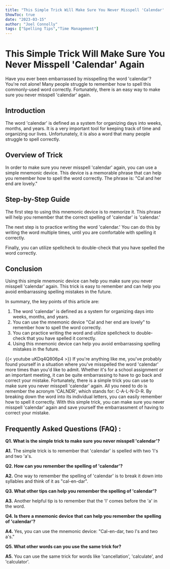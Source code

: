 ```yaml
---
title: "This Simple Trick Will Make Sure You Never Misspell 'Calendar' Again!"
ShowToc: true 
date: "2023-03-15"
author: "Joel Connolly" 
tags: ["Spelling Tips","Time Management"]
---
```

# This Simple Trick Will Make Sure You Never Misspell 'Calendar' Again
Have you ever been embarrassed by misspelling the word 'calendar'? You're not alone! Many people struggle to remember how to spell this commonly-used word correctly. Fortunately, there is an easy way to make sure you never misspell 'calendar' again.

## Introduction
The word 'calendar' is defined as a system for organizing days into weeks, months, and years. It is a very important tool for keeping track of time and organizing our lives. Unfortunately, it is also a word that many people struggle to spell correctly.

## Overview of Trick
In order to make sure you never misspell 'calendar' again, you can use a simple mnemonic device. This device is a memorable phrase that can help you remember how to spell the word correctly. The phrase is: "Cal and her end are lovely."

## Step-by-Step Guide
The first step to using this mnemonic device is to memorize it. This phrase will help you remember that the correct spelling of 'calendar' is 'calendar.'

The next step is to practice writing the word 'calendar.' You can do this by writing the word multiple times, until you are comfortable with spelling it correctly.

Finally, you can utilize spellcheck to double-check that you have spelled the word correctly.

## Conclusion
Using this simple mnemonic device can help you make sure you never misspell 'calendar' again. This trick is easy to remember and can help you avoid embarrassing spelling mistakes in the future.

In summary, the key points of this article are:

1. The word 'calendar' is defined as a system for organizing days into weeks, months, and years.
2. You can use the mnemonic device "Cal and her end are lovely" to remember how to spell the word correctly.
3. You can practice writing the word and utilize spellcheck to double-check that you have spelled it correctly.
4. Using this mnemonic device can help you avoid embarrassing spelling mistakes in the future.

{{< youtube uKDq4Q806p4 >}} 
If you're anything like me, you've probably found yourself in a situation where you've misspelled the word 'calendar' more times than you'd like to admit. Whether it's for a school assignment or an important meeting, it can be quite embarrassing to have to go back and correct your mistake. Fortunately, there is a simple trick you can use to make sure you never misspell 'calendar' again. All you need to do is remember the acronym 'CALNDR', which stands for: C-A-L-N-D-R. By breaking down the word into its individual letters, you can easily remember how to spell it correctly. With this simple trick, you can make sure you never misspell 'calendar' again and save yourself the embarrassment of having to correct your mistake.

## Frequently Asked Questions (FAQ) :
**Q1. What is the simple trick to make sure you never misspell 'calendar'?**

**A1.** The simple trick is to remember that 'calendar' is spelled with two 'l's and two 'a's.

**Q2. How can you remember the spelling of 'calendar'?**

**A2.** One way to remember the spelling of 'calendar' is to break it down into syllables and think of it as "cal-en-dar".

**Q3. What other tips can help you remember the spelling of 'calendar'?**

**A3.** Another helpful tip is to remember that the 'l' comes before the 'a' in the word.

**Q4. Is there a mnemonic device that can help you remember the spelling of 'calendar'?**

**A4.** Yes, you can use the mnemonic device: "Cal-en-dar, two l's and two a's."

**Q5. What other words can you use the same trick for?**

**A5.** You can use the same trick for words like 'cancellation', 'calculate', and 'calculator'.





